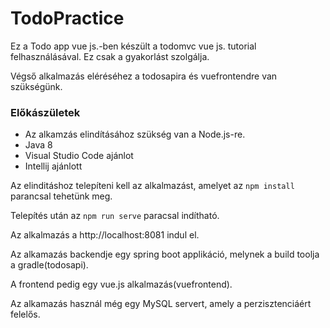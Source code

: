 # TodoPractice
Ez a Todo app vue js.-ben készült a todomvc vue js. tutorial felhasználásával. Ez csak a gyakorlást szolgálja.

Végső alkalmazás eléréséhez a todosapira és vuefrontendre van szükségünk.

### Előkászületek

- Az alkamzás elindításához szükség van a Node.js-re.
- Java 8
- Visual Studio Code ajánlot
- Intellij ajánlott


Az elinditáshoz telepíteni kell az alkalmazást, amelyet az `npm install` parancsal tehetünk meg.

Telepítés után az `npm run serve` paracsal indítható.

Az alkalmazás a http://localhost:8081 indul el.

Az alkamazás backendje egy spring boot applikáció, melynek a build toolja a gradle(todosapi).

A frontend pedig egy vue.js alkalmazás(vuefrontend).

Az alkamazás használ még egy MySQL servert, amely a perzisztenciáért felelős.